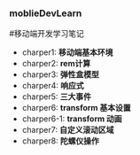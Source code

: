 ### moblieDevLearn
#移动端开发学习笔记
* charper1: **移动端基本环境**
* charper2: **rem计算**
* charper3: **弹性盒模型**
* charper4: **响应式**
* charper5: **三大事件**
* charper6: **transform 基本设置**
* charper6-1: **transform 动画**
* charper7: **自定义滚动区域**
* charper8: **陀螺仪操作**
